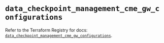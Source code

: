 # `data_checkpoint_management_cme_gw_configurations`

Refer to the Terraform Registry for docs: [`data_checkpoint_management_cme_gw_configurations`](https://registry.terraform.io/providers/checkpointsw/checkpoint/2.11.0/docs/data-sources/management_cme_gw_configurations).
